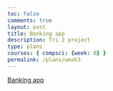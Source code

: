 ```yaml
---
toc: false
comments: true
layout: post
title: Banking app
description: Tri 2 project 
type: plans
courses: { compsci: {week: 0} }
permalink: /plans/week3
---
```


[Banking app](https://aaron-rub.github.io/bankings/Home)